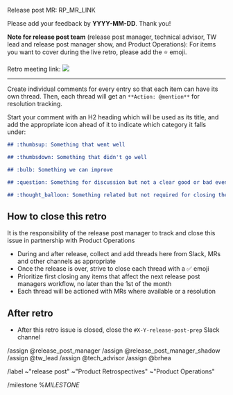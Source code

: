 <!--
The Release Post Manager uses this issue to collect feedback on the release post. This issue is created by [release post branch creation task](https://about.gitlab.com/handbook/marketing/blog/release-posts/#release-post-branch-creation-rake-task)

Guidelines for the release post manager before submitting the issue:

- Give the issue a title: Release Post X.Y Retrospective
- Replace the release post MR link
- Use the correct month to the feedback date
- Assign milestone

You can remove this comment once you completed the items above.
-->

Release post MR: RP_MR_LINK

Please add your feedback by **YYYY-MM-DD**. Thank you!

**Note for release post team** (release post manager, technical advisor, TW lead and release post manager show, and Product Operations): For items you want to cover during the live retro, please add the :star: emoji.

Retro meeting link: <a target="_blank" href="https://calendar.google.com/event?action=TEMPLATE&amp;tmeid=MXZpZXBoNDgxNTVsMnZvN2kycDY5MGtramsgb2dvbG93aW5za2lAZ2l0bGFiLmNvbQ&amp;tmsrc=ogolowinski%40gitlab.com"><img border="0" src="https://www.google.com/calendar/images/ext/gc_button1_en.gif"></a>

***

Create individual comments for every entry so that each item can have its own thread. Then, each thread will get an `**Action: @mention**` for resolution tracking.

Start your comment with an H2 heading which will be used as its title, and add
the appropriate icon ahead of it to indicate which category it falls under:

```md
## :thumbsup: Something that went well
```
```md
## :thumbsdown: Something that didn't go well
```
```md
## :bulb: Something we can improve
```
```md
## :question: Something for discussion but not a clear good or bad event to improve upon
```
```md
## :thought_balloon: Something related but not required for closing the retro
```

## How to close this retro

It is the responsibility of the release post manager to track and close this issue in partnership with Product Operations

- During and after release, collect and add threads here from Slack, MRs and other channels as appropriate
- Once the release is over, strive to close each thread with a :white_check_mark: emoji
- Prioritize first closing any items that affect the next release post managers workflow, no later than the 1st of the month
- Each thread will be actioned with MRs where available or a resolution

## After retro

- After this retro issue is closed, close the `#X-Y-release-post-prep` Slack channel

/assign @release_post_manager
/assign @release_post_manager_shadow
/assign @tw_lead
/assign @tech_advisor
/assign @brhea

/label ~"release post" ~"Product Retrospectives" ~"Product Operations"

/milestone %_MILESTONE_
